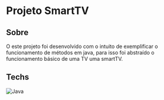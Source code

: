 # Projeto SmartTV

## Sobre 

O este projeto foi desenvolvido com o intuito de exemplificar o funcionamento de métodos em java, para isso foi abstraído o funcionamento básico de uma TV uma smartTV.

## Techs
![Java](https://img.shields.io/badge/java-%23323330.svg?style=for-the-badge&logo=openjdk&logoColor=white)


